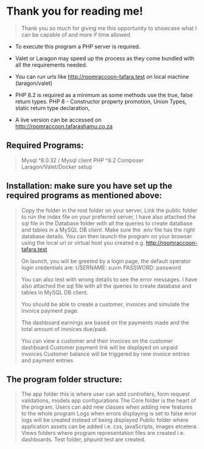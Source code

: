 # Thank you for reading me!

> Thank you so much for giving me this opportunity to showcase what I can be capable of and more if time allowed. 


* To execute this program a PHP server is required.
* Valet or Laragon may speed up the process as they come bundled with all the requirements needed.
* You can run urls like http://roomraccoon-tafara.test on local machine (laragon/valet)

* PHP 8.2 is required as a minimum as some methods use the true, false return types. PHP 8 - Constructor property
  promotion, Union Types, static return type declaration,

* A live version can be accessed on http://roomraccoon.tafarashamu.co.za

## Required Programs:
> Mysql ^8.0.32 / Mysql client
> PHP ^8.2
> Composer
> Laragon/Valet/Docker setup

## Installation: make sure you have set up the required programs as mentioned above:
> Copy the folder in the root folder on your server,
> Link the public folder to run the index file on your preferred server,
> I have also attached the sql file in the Database folder with all the queries to create database and tables in a MySQL DB client.
> Make sure the .env file has the right database details.
> You can then launch the program on your browser using the local url or virtual host you created e.g. http://roomraccoon-tafara.test
> 
> 
> On launch, you will be greeted by a login page, the default operator login credentials are: 
> USERNAME: suvin
> PASSWORD: password
>
> You can also test with wrong details to see the error messages.
> I have also attached the sql file with all the queries to create database and tables in MySQL DB client.
> 
> You should be able to create a customer, invoices and simulate the invoice payment page.
> 
> The dashboard earnings are based on the payments made and the total amount of invoices due/paid.
> 
> 
> You can view a customer and their invoices on the customer dashboard
> Customer payment link will be displayed on unpaid invoices
> Customer balance will be triggered by new invoice entries and payment entries
> 
> 
## The program folder structure:
> The app folder this is where user can add controllers, form request validations, models app configurations
> The Core folder is the heart of the program. Users can add new classes when adding new features to the whole program
> Logs when errors displaying is set to false error logs will be created instead of being displayed
> Public folder where application assets can be added i.e. css, javaScripts, images etcetera.
> Views folders where program representation files are created i.e. dashboards.
> Test folder, phpunit test are created.




